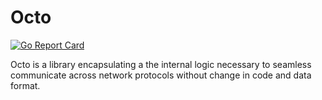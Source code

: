 Octo
====

[![Go Report Card](https://goreportcard.com/badge/github.com/influx6/octo)](https://goreportcard.com/report/github.com/influx6/octo)

Octo is a library encapsulating a the internal logic necessary to seamless communicate across network protocols without change in code and data format.
